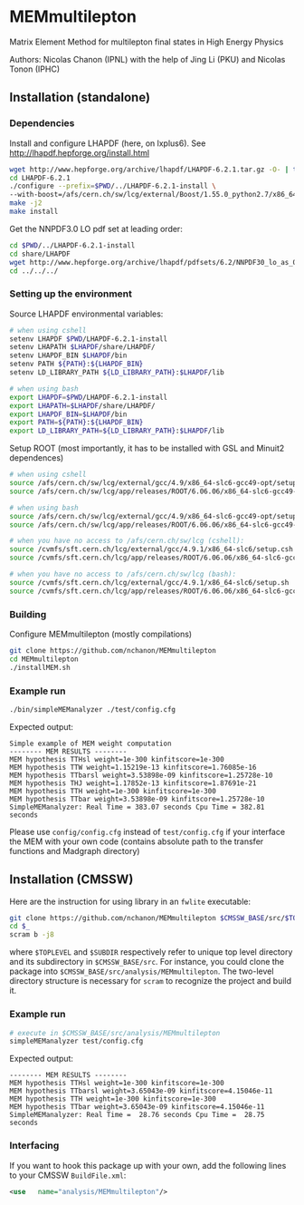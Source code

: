 # MEMmultilepton
Matrix Element Method for multilepton final states in High Energy Physics

Authors: Nicolas Chanon (IPNL) with the help of Jing Li (PKU) and Nicolas Tonon (IPHC)

## Installation (standalone)

### Dependencies

Install and configure LHAPDF (here, on lxplus6). See http://lhapdf.hepforge.org/install.html

```bash
wget http://www.hepforge.org/archive/lhapdf/LHAPDF-6.2.1.tar.gz -O- | tar xz
cd LHAPDF-6.2.1
./configure --prefix=$PWD/../LHAPDF-6.2.1-install \ 
--with-boost=/afs/cern.ch/sw/lcg/external/Boost/1.55.0_python2.7/x86_64-slc6-gcc47-opt
make -j2
make install
```

Get the NNPDF3.0 LO pdf set at leading order:
```bash
cd $PWD/../LHAPDF-6.2.1-install
cd share/LHAPDF
wget http://www.hepforge.org/archive/lhapdf/pdfsets/6.2/NNPDF30_lo_as_0118.tar.gz -O- | tar xz
cd ../../../
```

### Setting up the environment

Source LHAPDF environmental variables:

```bash
# when using cshell
setenv LHAPDF $PWD/LHAPDF-6.2.1-install
setenv LHAPATH $LHAPDF/share/LHAPDF/
setenv LHAPDF_BIN $LHAPDF/bin
setenv PATH ${PATH}:${LHAPDF_BIN}
setenv LD_LIBRARY_PATH ${LD_LIBRARY_PATH}:$LHAPDF/lib

# when using bash
export LHAPDF=$PWD/LHAPDF-6.2.1-install
export LHAPATH=$LHAPDF/share/LHAPDF/
export LHAPDF_BIN=$LHAPDF/bin
export PATH=${PATH}:${LHAPDF_BIN}
export LD_LIBRARY_PATH=${LD_LIBRARY_PATH}:$LHAPDF/lib
```

Setup ROOT (most importantly, it has to be installed with GSL and Minuit2 dependences)

```bash
# when using cshell
source /afs/cern.ch/sw/lcg/external/gcc/4.9/x86_64-slc6-gcc49-opt/setup.csh
source /afs/cern.ch/sw/lcg/app/releases/ROOT/6.06.06/x86_64-slc6-gcc49-opt/root/bin/thisroot.csh

# when using bash
source /afs/cern.ch/sw/lcg/external/gcc/4.9/x86_64-slc6-gcc49-opt/setup.sh
source /afs/cern.ch/sw/lcg/app/releases/ROOT/6.06.06/x86_64-slc6-gcc49-opt/root/bin/thisroot.sh

# when you have no access to /afs/cern.ch/sw/lcg (cshell):
source /cvmfs/sft.cern.ch/lcg/external/gcc/4.9.1/x86_64-slc6/setup.csh
source /cvmfs/sft.cern.ch/lcg/app/releases/ROOT/6.06.06/x86_64-slc6-gcc49-opt/root/bin/thisroot.csh

# when you have no access to /afs/cern.ch/sw/lcg (bash):
source /cvmfs/sft.cern.ch/lcg/external/gcc/4.9.1/x86_64-slc6/setup.sh
source /cvmfs/sft.cern.ch/lcg/app/releases/ROOT/6.06.06/x86_64-slc6-gcc49-opt/root/bin/thisroot.sh
```

### Building

Configure MEMmultilepton (mostly compilations)

```bash
git clone https://github.com/nchanon/MEMmultilepton
cd MEMmultilepton
./installMEM.sh
```

### Example run

```bash
./bin/simpleMEManalyzer ./test/config.cfg
```

Expected output:
```
Simple example of MEM weight computation
-------- MEM RESULTS --------
MEM hypothesis TTHsl weight=1e-300 kinfitscore=1e-300
MEM hypothesis TTW weight=1.15219e-13 kinfitscore=1.76085e-16
MEM hypothesis TTbarsl weight=3.53898e-09 kinfitscore=1.25728e-10
MEM hypothesis THJ weight=1.17852e-13 kinfitscore=1.87691e-21
MEM hypothesis TTH weight=1e-300 kinfitscore=1e-300
MEM hypothesis TTbar weight=3.53898e-09 kinfitscore=1.25728e-10
SimpleMEManalyzer: Real Time = 383.07 seconds Cpu Time = 382.81 seconds
```

Please use `config/config.cfg` instead of `test/config.cfg` if your interface the MEM with your own code (contains absolute path to the transfer functions and Madgraph directory)


## Installation (CMSSW)

Here are the instruction for using library in an `fwlite` executable:

```bash
git clone https://github.com/nchanon/MEMmultilepton $CMSSW_BASE/src/$TOPLEVEL/$SUBDIR
cd $_
scram b -j8
```
where `$TOPLEVEL` and `$SUBDIR` respectively refer to unique top level directory and its subdirectory in `$CMSSW_BASE/src`.
For instance, you could clone the package into `$CMSSW_BASE/src/analysis/MEMmultilepton`.
The two-level directory structure is necessary for `scram` to recognize the project and build it.

### Example run

```bash
# execute in $CMSSW_BASE/src/analysis/MEMmultilepton
simpleMEManalyzer test/config.cfg
```

Expected output:
```
-------- MEM RESULTS --------
MEM hypothesis TTHsl weight=1e-300 kinfitscore=1e-300
MEM hypothesis TTbarsl weight=3.65043e-09 kinfitscore=4.15046e-11
MEM hypothesis TTH weight=1e-300 kinfitscore=1e-300
MEM hypothesis TTbar weight=3.65043e-09 kinfitscore=4.15046e-11
SimpleMEManalyzer: Real Time =  28.76 seconds Cpu Time =  28.75 seconds
```

### Interfacing

If you want to hook this package up with your own, add the following lines to your CMSSW `BuildFile.xml`:
```xml
<use   name="analysis/MEMmultilepton"/>
```
